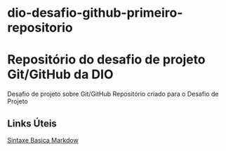 # dio-desafio-github-primeiro-repositorio
# Repositório do desafio de projeto Git/GitHub da DIO 
Desafio de projeto sobre Git/GitHub
Repositório criado para o Desafio de Projeto

## Links Úteis 
[Sintaxe Basica Markdow](https://www.markdownguide.org/)
